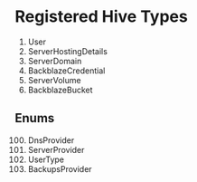 # Registered Hive Types

1. User
2. ServerHostingDetails
3. ServerDomain
4. BackblazeCredential
5. ServerVolume
6. BackblazeBucket

## Enums

100. DnsProvider
101. ServerProvider
102. UserType
103. BackupsProvider
